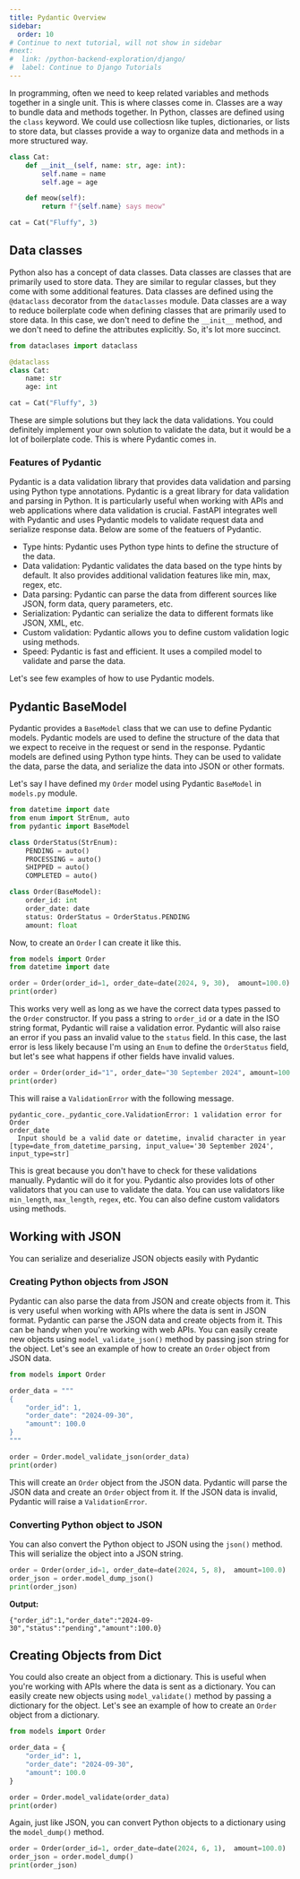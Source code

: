 ```yaml
---
title: Pydantic Overview
sidebar:
  order: 10
# Continue to next tutorial, will not show in sidebar
#next: 
#  link: /python-backend-exploration/django/
#  label: Continue to Django Tutorials
---
```


In programming, often we need to keep related variables and methods together in a single unit. This is where classes come in. Classes are a way to bundle data and methods together. In Python, classes are defined using the `class` keyword. We could use collectiosn like tuples, dictionaries, or lists to store data, but classes provide a way to organize data and methods in a more structured way.

```python
class Cat: 
    def __init__(self, name: str, age: int):
        self.name = name
        self.age = age

    def meow(self):
        return f"{self.name} says meow"

cat = Cat("Fluffy", 3)
```

## Data classes

Python also has a concept of data classes. Data classes are classes that are primarily used to store data. They are similar to regular classes, but they come with some additional features. Data classes are defined using the `@dataclass` decorator from the `dataclasses` module. Data classes are a way to reduce boilerplate code when defining classes that are primarily used to store data. In this case, we don't need to define the `__init__` method, and we don't need to define the attributes explicitly. So, it's lot more succinct.

```python
from dataclases import dataclass

@dataclass
class Cat:
    name: str
    age: int

cat = Cat("Fluffy", 3)
```

These are simple solutions but they lack the data validations. You could definitely implement your own solution to validate the data, but it would be a lot of boilerplate code. This is where Pydantic comes in. 

### Features of Pydantic
Pydantic is a data validation library that provides data validation and parsing using Python type annotations. Pydantic is a great library for data validation and parsing in Python. It is particularly useful when working with APIs and web applications where data validation is crucial. FastAPI integrates well with Pydantic and uses Pydantic models to validate request data and serialize response data. Below are some of the featuers of Pydantic.

- Type hints: Pydantic uses Python type hints to define the structure of the data.
- Data validation: Pydantic validates the data based on the type hints by default. It also provides additional validation features like min, max, regex, etc.
- Data parsing: Pydantic can parse the data from different sources like JSON, form data, query parameters, etc.
- Serialization: Pydantic can serialize the data to different formats like JSON, XML, etc.
- Custom validation: Pydantic allows you to define custom validation logic using methods.
- Speed: Pydantic is fast and efficient. It uses a compiled model to validate and parse the data.

Let's see few examples of how to use Pydantic models.

## Pydantic BaseModel

Pydantic provides a `BaseModel` class that we can use to define Pydantic models. Pydantic models are used to define the structure of the data that we expect to receive in the request or send in the response. Pydantic models are defined using Python type hints. They can be used to validate the data, parse the data, and serialize the data into JSON or other formats. 

Let's say I have defined my `Order` model using Pydantic `BaseModel` in `models.py` module.

```python
from datetime import date
from enum import StrEnum, auto
from pydantic import BaseModel

class OrderStatus(StrEnum):
    PENDING = auto()
    PROCESSING = auto()
    SHIPPED = auto()
    COMPLETED = auto()

class Order(BaseModel):
    order_id: int
    order_date: date
    status: OrderStatus = OrderStatus.PENDING
    amount: float
```

Now, to create an `Order` I can create it like this.

```python
from models import Order
from datetime import date

order = Order(order_id=1, order_date=date(2024, 9, 30),  amount=100.0)
print(order)
```

This works very well as long as we have the correct data types passed to the `Order` constructor. If you pass a string to `order_id` or a date in the ISO string format, Pydantic will raise a validation error. Pydantic will also raise an error if you pass an invalid value to the `status` field. In this case, the last error is less likely because I'm using an `Enum` to define the `OrderStatus` field, but let's see what happens if other fields have invalid values.

```python
order = Order(order_id="1", order_date="30 September 2024", amount=100.0)
print(order)
```

This will raise a `ValidationError` with the following message.

```output { lineNos=false }
pydantic_core._pydantic_core.ValidationError: 1 validation error for Order
order_date
  Input should be a valid date or datetime, invalid character in year [type=date_from_datetime_parsing, input_value='30 September 2024', input_type=str]
```

This is great because you don't have to check for these validations manually. Pydantic will do it for you. Pydantic also provides lots of other validators that you can use to validate the data. You can use validators like `min_length`, `max_length`, `regex`, etc. You can also define custom validators using methods.

## Working with JSON

You can serialize and deserialize JSON objects easily with Pydantic

### Creating Python objects from JSON

Pydantic can also parse the data from JSON and create objects from it. This is very useful when working with APIs where the data is sent in JSON format. Pydantic can parse the JSON data and create objects from it. This can be handy when you're working with web APIs. You can easily create new objects using `model_validate_json()` method by passing json string for the object. Let's see an example of how to create an `Order` object from JSON data.

```python
from models import Order

order_data = """
{
    "order_id": 1,
    "order_date": "2024-09-30",
    "amount": 100.0
}
"""

order = Order.model_validate_json(order_data)
print(order)
```

This will create an `Order` object from the JSON data. Pydantic will parse the JSON data and create an `Order` object from it. If the JSON data is invalid, Pydantic will raise a `ValidationError`.

### Converting Python object to JSON

You can also convert the Python object to JSON using the `json()` method. This will serialize the object into a JSON string.

```python
order = Order(order_id=1, order_date=date(2024, 5, 8),  amount=100.0)
order_json = order.model_dump_json()
print(order_json)
```

**Output:**

```output { lineNos=false }
{"order_id":1,"order_date":"2024-09-30","status":"pending","amount":100.0}
```

## Creating Objects from Dict

You could also create an object from a dictionary. This is useful when you're working with APIs where the data is sent as a dictionary. You can easily create new objects using `model_validate()` method by passing a dictionary for the object. Let's see an example of how to create an `Order` object from a dictionary.

```python
from models import Order

order_data = {
    "order_id": 1,
    "order_date": "2024-09-30",
    "amount": 100.0
}

order = Order.model_validate(order_data)
print(order)
```

Again, just like JSON, you can convert Python objects to a dictionary using the `model_dump()` method.

```python
order = Order(order_id=1, order_date=date(2024, 6, 1),  amount=100.0)
order_json = order.model_dump()
print(order_json)
```